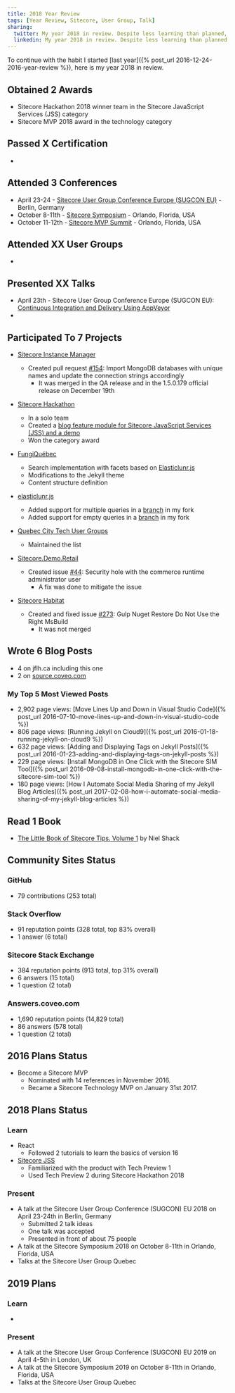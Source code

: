 ```yaml
---
title: 2018 Year Review
tags: [Year Review, Sitecore, User Group, Talk]
sharing:
  twitter: My year 2018 in review. Despite less learning than planned, I did a lot! # Max 116 characters
  linkedin: My year 2018 in review. Despite less learning than planned, I did a lot!
---
```


To continue with the habit I started [last year]({% post_url 2016-12-24-2016-year-review %}), here is my year 2018 in review.

<!-- more -->

## Obtained 2 Awards

* Sitecore Hackathon 2018 winner team in the Sitecore JavaScript Services (JSS) category
* Sitecore MVP 2018 award in the technology category

## Passed X Certification

* 

## Attended 3 Conferences

* April 23-24 - [Sitecore User Group Conference Europe (SUGCON EU)](http://www.sugcon.eu/sugcon-europe-2018/) - Berlin, Germany
* October 8-11th - [Sitecore Symposium](https://www.sitecore.com/events/symposium-2018/) - Orlando, Florida, USA
* October 11-12th - [Sitecore MVP Summit](https://mvp.sitecore.com/benefits) - Orlando, Florida, USA

## Attended XX User Groups

* 

## Presented XX Talks

* April 23th - Sitecore User Group Conference Europe (SUGCON EU): [Continuous Integration and Delivery Using AppVeyor]()
* 

## Participated To 7 Projects

* [Sitecore Instance Manager](https://github.com/Sitecore/Sitecore-Instance-Manager)
  * Created pull request [#154](https://github.com/Sitecore/Sitecore-Instance-Manager/pull/154): Import MongoDB databases with unique names and update the connection strings accordingly
    * It was merged in the QA release and in the 1.5.0.179 official release on December 19th

* [Sitecore Hackathon](http://www.sitecorehackathon.org/sitecore-hackathon-2017/)
  * In a solo team
  * Created a [blog feature module for Sitecore JavaScript Services (JSS) and a demo]()
  * Won the category award

* [FungiQuébec](https://www.fungiquebec.ca)
  * Search implementation with facets based on [Elasticlunr.js](http://elasticlunr.com/)
  * Modifications to the Jekyll theme
  * Content structure definition

* [elasticlunr.js](https://github.com/weixsong/elasticlunr.js)
  * Added support for multiple queries in a [branch](https://github.com/jflheureux/elasticlunr.js/tree/multiple-queries) in my fork
  * Added support for empty queries in a [branch](https://github.com/jflheureux/elasticlunr.js/tree/empty-queries) in my fork

* [Quebec City Tech User Groups](https://github.com/jflheureux/Quebec-City-Tech-User-Groups)
  * Maintained the list

* [Sitecore.Demo.Retail](https://github.com/Sitecore/Sitecore.Demo.Retail)
  * Created issue [#44](https://github.com/Sitecore/Sitecore.Demo.Retail/issues/44): Security hole with the commerce runtime administrator user
    * A fix was done to mitigate the issue

* [Sitecore Habitat](https://github.com/Sitecore/Habitat)
  * Created and fixed issue [#273](https://github.com/Sitecore/Habitat/issues/273): Gulp Nuget Restore Do Not Use the Right MsBuild
    * It was not merged

## Wrote 6 Blog Posts

* 4 on jflh.ca including this one
* 2 on [source.coveo.com](http://source.coveo.com/)

### My Top 5 Most Viewed Posts

* 2,902 page views: [Move Lines Up and Down in Visual Studio Code]({% post_url 2016-07-10-move-lines-up-and-down-in-visual-studio-code %})
* 806 page views: [Running Jekyll on Cloud9]({% post_url 2016-01-18-running-jekyll-on-cloud9 %})
* 632 page views: [Adding and Displaying Tags on Jekyll Posts]({% post_url 2016-01-23-adding-and-displaying-tags-on-jekyll-posts %})
* 229 page views: [Install MongoDB in One Click with the Sitecore SIM Tool]({% post_url 2016-09-08-install-mongodb-in-one-click-with-the-sitecore-sim-tool %})
* 180 page views: [How I Automate Social Media Sharing of my Jekyll Blog Articles]({% post_url 2017-02-08-how-i-automate-social-media-sharing-of-my-jekyll-blog-articles %})

## Read 1 Book

* [The Little Book of Sitecore Tips. Volume 1](http://www.littlesitecorebook.com/) by Niel Shack

## Community Sites Status

### GitHub

* 79 contributions (253 total)

### Stack Overflow

* 91 reputation points (328 total, top 83% overall)
* 1 answer (6 total)

### Sitecore Stack Exchange

* 384 reputation points (913 total, top 31% overall)
* 6 answers (15 total)
* 1 question (2 total)

### Answers.coveo.com

* 1,690 reputation points (14,829 total)
* 86 answers (578 total)
* 1 question (2 total)

## 2016 Plans Status

* Become a Sitecore MVP
  * Nominated with 14 references in November 2016.
  * Became a Sitecore Technology MVP on January 31st 2017.

## 2018 Plans Status

### Learn

* React
  * Followed 2 tutorials to learn the basics of version 16
* [Sitecore JSS](https://jss.sitecore.net/)
  * Familiarized with the product with Tech Preview 1
  * Used Tech Preview 2 during Sitecore Hackathon 2018

### Present

* A talk at the Sitecore User Group Conference (SUGCON) EU 2018 on April 23-24th in Berlin, Germany
  * Submitted 2 talk ideas
  * One talk was accepted
  * Presented in front of about 75 people
* A talk at the Sitecore Symposium 2018 on October 8-11th in Orlando, Florida, USA
* Talks at the Sitecore User Group Quebec

## 2019 Plans

### Learn

* 

### Present

* A talk at the Sitecore User Group Conference (SUGCON) EU 2019 on April 4-5th in London, UK
* A talk at the Sitecore Symposium 2019 on October 8-11th in Orlando, Florida, USA
* Talks at the Sitecore User Group Quebec